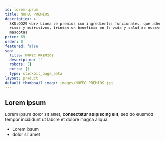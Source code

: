 ```yaml
---
id: lorem-ipsum
title: NUPEC PREMIOS
description: >-
  SKU:OO29 <br> Linea de premios con ingredientes funcionales, que además de ser
  ricos y nutritivos, brindan un beneficio en la vida y salud de nuestras
  mascotas.
price: 69
order: 0
featured: false
seo:
  title: NUPEC PREMIOS
  description: ''
  robots: []
  extra: []
  type: stackbit_page_meta
layout: product
default_thumbnail_image: images/NUPEC PREMIOS.jpg
---
```

## Lorem ipsum

Lorem ipsum dolor sit amet, **consectetur adipiscing elit**, sed do eiusmod tempor incididunt ut labore et dolore magna aliqua.

- Lorem ipsum
- dolor sit amet